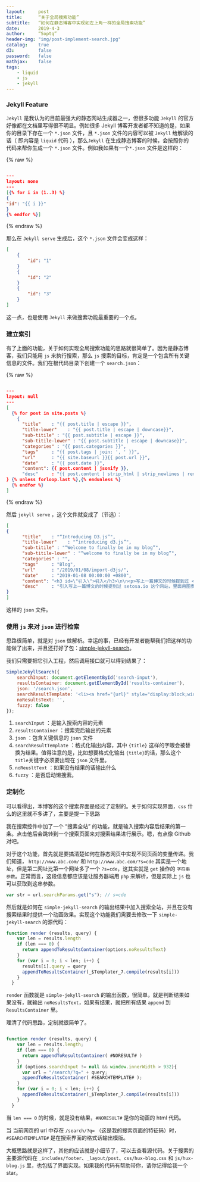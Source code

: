 ```yaml
---
layout:     post
title:      “关于全局搜索功能”
subtitle:   “如何在静态博客中实现如左上角一样的全局搜索功能”
date:       2019-4-3
author:     “Soptq”
header-img: "img/post-implement-search.jpg"
catalog:    true
d3:         false
password:   false
mathjax:    false
tags:
    - liquid
    - js
    - jekyll
---
```


### Jekyll Feature

`Jekyll` 是我认为的目前最强大的静态网站生成器之一，但很多功能 `Jekyll` 的官方好像都在文档里写得很不明显。例如很多 Jekyll 博客开发者都不知道的是，如果你的目录下存在一个 `*.json` 文件，且 `*.json` 文件的内容可以被  `Jekyll` 给解读的话（ 即内容是 `liquid` 代码 ），那么`Jekyll` 在生成静态博客的时候，会按照你的代码来帮你生成一个 `*.json`  文件。例如我如果有一个`*.json` 文件是这样的：

{% raw %}
```json

---
layout: none
---
[{% for i in (1..3) %}
{
"id": "{{ i }}"
}
{% endfor %}]
```
{% endraw %}

那么在 `Jekyll serve` 生成后，这个 `*.json` 文件会变成这样：

```json
[
	{
		"id": "1"
	}
	{
		"id": "2"
	}
	{
		"id": "3"
	}
]
```

这一点，也是使用 `Jekyll` 来做搜索功能最重要的一个点。

### 建立索引

有了上面的功能，关于如何实现全局搜索功能的思路就很简单了。因为是静态博客，我们只能用 `js` 来执行搜索，那么 `js` 搜索的目标，肯定是一个包含所有关键信息的文件。我们在根代码目录下创建一个 `search.json`：

{% raw %}
```json

---
layout: null
---
[
  {% for post in site.posts %}
    {
      "title"    : "{{ post.title | escape }}",
      "title-lower"    : "{{ post.title | escape | downcase}}",
      "sub-titile" : "{{ post.subtitle | escape }}",
      "sub-titile-lower" : "{{ post.subtitle | escape | downcase}}",
      "categories" : "{{ post.categories }}",
      "tags"     : "{{ post.tags | join: ', ' }}",
      "url"      : "{{ site.baseurl }}{{ post.url }}",
      "date"     : "{{ post.date }}",
      "content": {{ post.content | jsonify }},
      "desc"     : "{{ post.content | strip_html | strip_newlines | remove_chars | escape | truncate:200 }}"
} {% unless forloop.last %},{% endunless %}
  {% endfor %}
]
```
{% endraw %}

然后 `jekyll serve` ，这个文件就变成了（节选）：

```json
[
{
      "title"    : "“Introducing D3.js”",
      "title-lower"    : "“introducing d3.js”",
      "sub-titile" : "“Welcome to finally be in my blog”",
      "sub-titile-lower" : "“welcome to finally be in my blog”",
      "categories" : "",
      "tags"     : "Blog",
      "url"      : "/2019/01/08/import-d3js/",
      "date"     : "2019-01-08 00:00:00 +0800",
      "content": "<h3 id=\"引入\">引入</h3>\n\n<p>写上一篇博文的时候提到过 <a href=\"http://setosa.io/ev/image-kernels/\">setosa.io</a> 这个网站，里面用图表表示了很多高深的原理。我其实对此很感兴趣，但却没有深究。后来有人给我推荐了 <a href=\"https://github.com/d3/d3\">d3.js</a> 这个插件，我仿佛发现了新大陆。原来网页的表格也可以这么好看。于是赶忙花了点时间为我的博客引入这个插件，然后就顺便水篇博文吧。</p>\n\n<p>本来表格的数据需要写在代码中，但国外有个<a href=\"http://d3.js.yaml.jekyll.apievangelist.com/bar-chart/\">大佬</a>表示可以把表格数据写在 jekyll 的 _data 文件夹下来使代码更加优雅。我也是按照他的方法来做的。</p>\n\n<p>现在唯一的不足就是因为每一个表格的风格是不一样的，也就是说我必须为每一个表格单独写 CSS 和 JS，而且为了偷懒我是准备直接写在 post 文件下的，所以感觉现在博文有点混乱。其实可以考虑怎么统一一个风格。</p>\n\n<h3 id=\"demo\">Demo</h3>\n\n<h4 id=\"表格\">表格</h4>\n\n<div id=\"bar-chart\"></div>\n<script src=\"/js/Posts/d3demo.js\"></script>\n\n",
      "desc"     : "引入写上一篇博文的时候提到过 setosa.io 这个网站，里面用图表表示了很多高深的原理。我其实对此很感兴趣，但却没有深究。后来有人给我推荐了 d3.js 这个插件，我仿佛发现了新大陆。原来网页的表格也可以这么好看。于是赶忙花了点时间为我的博客引入这个插件，然后就顺便水篇博文吧。本来表格的数据需要写在代码中，但国外有个大佬表示可以把表格数据写在 jekyll 的 _data 文件夹下来使代..."
} 
]
```

这样的 `json` 文件。

### 使用 `js` 来对 `json` 进行检索

思路很简单，就是对 `json` 做解析。幸运的事，已经有开发者能帮我们把这样的功能做了出来，并且还打好了包：[simple-jekyll-search](https://github.com/christian-fei/Simple-Jekyll-Search)。

我们只需要把它引入工程，然后调用接口就可以得到结果了：

```javascript
SimpleJekyllSearch({
    searchInput: document.getElementById('search-input'),
    resultsContainer: document.getElementById('results-container'),
    json: '/search.json',
    searchResultTemplate: '<li><a href="{url}" style="display:block;width: 100%;padding-left:10px; padding-right:10px;"><i class="fa fa-angle-double-right fa-border" aria-hidden="true"></i>    {title}</a></li>',
    noResultsText: '',
    fuzzy: false
});
```

1. `searchInput` ：是输入搜索内容的元素
2. `resultsContainer` ：搜索完后输出的元素
3. `json` ：包含关键信息的 `json` 文件
4. `searchResultTemplate` ：格式化输出内容，其中 `{title}` 这样的字眼会被替换为结果。值得注意的是，比如想要格式化输出 `{title}`的话，那么这个 `title`关键字必须要出现在 `json` 文件里。
5. `noReusltText` ：如果没有结果的话输出什么
6. `fuzzy` ：是否启动懒搜索。

### 定制化

可以看得出，本博客的这个搜索界面是经过了定制的。关于如何实现界面，`css` 什么的这里就不多讲了，主要是提一下思路

我在搜索控件中加了一个 “搜素全站” 的功能，就是输入搜索内容后结果的第一条。点击他后会跳转到一个搜索页面来对搜索结果进行展示。嗯，有点像 Github 对吧。

对于这个功能，首先就是要搞清楚如何在静态网页中实现不同页面的变量传递。我们知道， `http://www.abc.com/` 和 `http://www.abc.com/?s=cde` 其实是一个地址，但是第二网址比第一个网址多了一个 `?s=cde`，这其实就是 `get` 操作的 `字符串参数`。正常而言，这段信息都应该是让服务器端用 `php` 来解析，但是实际上 `js` 也可以获取到这串参数。

```javascript
var str = url.searchParams.get("s"); // s=cde
```

然后就是如何在 `simple-jekyll-search` 的输出结果中加入搜索全站，并且在没有搜索结果时提供一个动画效果。实现这个功能我们需要去修改一下 `simple-jekyll-search` 的源代码：

```javascript
function render (results, query) {
    var len = results.length
    if (len === 0) {
      return appendToResultsContainer(options.noResultsText)
    }
    for (var i = 0; i < len; i++) {
      results[i].query = query
      appendToResultsContainer(_$Templater_7.compile(results[i]))
    }
  }
```

`render` 函数就是 `simple-jekyll-search` 的输出函数，很简单，就是判断结果如果没有，就输出 `noResultsText`，如果有结果，就把所有结果 `append` 到 `ResultsContainer` 里。

理清了代码思路，定制就很简单了。

```javascript

function render (results, query) {
    var len = results.length;
    if (len === 0) {
      return appendToResultsContainer( #NORESULT# )
    }
    if (options.searchInput != null && window.innerWidth > 932){
      var url = "/search/?q=" + query;
      appendToResultsContainer( #SEARCHTEMPLATE# );
    }
    for (var i = 0; i < len; i++) {
      appendToResultsContainer(_$Templater_7.compile(results[i]))
    }
  }
```

当 `len === 0` 的时候，就是没有结果，`#NORESULT#` 是你的动画的 html 代码。

当 当前网页的 url 中存在 `/search/?q=` （这是我的搜索页面的特征码）时，`#SEARCHTEMPLATE#` 是在搜索界面的格式话输出模版。


大概思路就是这样了，其他的应该就是小细节了，可以去查看源代码。关于搜索的主要源代码在 `_includes/footer`、`_layout/post`、`css/hux-blog.css` 和 `js/hux-blog.js` 里，也包括了界面实现。如果我的代码有帮助带你，请你记得给我一个 star。